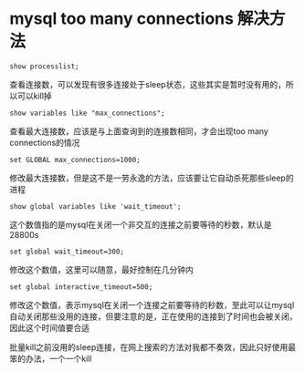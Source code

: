 # mysql too many connections 解决方法

```
show processlist;
```

查看连接数，可以发现有很多连接处于sleep状态，这些其实是暂时没有用的，所以可以kill掉


```
show variables like "max_connections";
```
查看最大连接数，应该是与上面查询到的连接数相同，才会出现too many connections的情况


```
set GLOBAL max_connections=1000;
```
修改最大连接数，但是这不是一劳永逸的方法，应该要让它自动杀死那些sleep的进程


```
show global variables like 'wait_timeout';
```
这个数值指的是mysql在关闭一个非交互的连接之前要等待的秒数，默认是28800s


```
set global wait_timeout=300;
```
修改这个数值，这里可以随意，最好控制在几分钟内


```
set global interactive_timeout=500;
```
修改这个数值，表示mysql在关闭一个连接之前要等待的秒数，至此可以让mysql自动关闭那些没用的连接，但要注意的是，正在使用的连接到了时间也会被关闭，因此这个时间值要合适

批量kill之前没用的sleep连接，在网上搜索的方法对我都不奏效，因此只好使用最笨的办法，一个一个kill